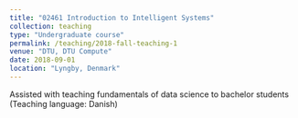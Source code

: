 ```yaml
---
title: "02461 Introduction to Intelligent Systems"
collection: teaching
type: "Undergraduate course"
permalink: /teaching/2018-fall-teaching-1
venue: "DTU, DTU Compute"
date: 2018-09-01
location: "Lyngby, Denmark"
---
```


Assisted with teaching fundamentals of data science to bachelor students (Teaching language: Danish)